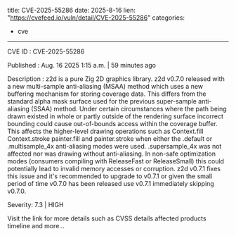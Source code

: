  
title: CVE-2025-55286
date: 2025-8-16
lien: "https://cvefeed.io/vuln/detail/CVE-2025-55286"
categories:
  - cve
---

CVE ID : CVE-2025-55286

Published :  Aug. 16
2025
1:15 a.m. | 59 minutes ago

Description : z2d is a pure Zig 2D graphics library. z2d v0.7.0 released with a new multi-sample anti-aliasing (MSAA) method
which uses a new buffering mechanism for storing coverage data. This differs from the standard alpha mask surface used for the previous super-sample anti-aliasing (SSAA) method. Under certain circumstances where the path being drawn existed in whole or partly outside of the rendering surface
incorrect bounding could cause out-of-bounds access within the coverage buffer. This affects the higher-level drawing operations
such as Context.fill
Context.stroke
painter.fill
and painter.stroke
when either the .default or .multisample_4x anti-aliasing modes were used. .supersample_4x was not affected
nor was drawing without anti-aliasing. In non-safe optimization modes (consumers compiling with ReleaseFast or ReleaseSmall)
this could potentially lead to invalid memory accesses or corruption. z2d v0.7.1 fixes this issue
and it's recommended to upgrade to v0.7.1
or
given the small period of time v0.7.0 has been released
use v0.7.1 immediately
skipping v0.7.0.

Severity: 7.3 | HIGH

Visit the link for more details
such as CVSS details
affected products
timeline
and more...
